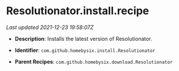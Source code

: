 # Resolutionator.install.recipe

_Last updated 2021-12-23 19:58:07Z_

- **Description**: Installs the latest version of Resolutionator.

- **Identifier**: `com.github.homebysix.install.Resolutionator`

- **Parent Recipes**: `com.github.homebysix.download.Resolutionator`